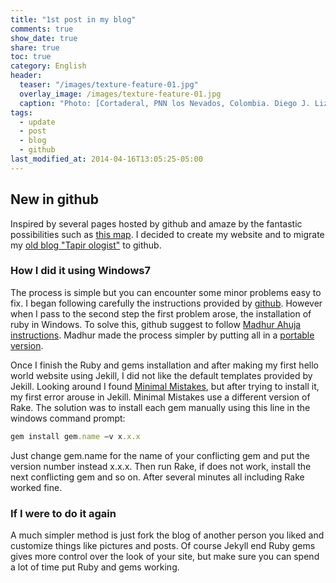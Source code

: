 ```yaml
---
title: "1st post in my blog"
comments: true
show_date: true
share: true
toc: true
category: English
header:
  teaser: "/images/texture-feature-01.jpg"
  overlay_image: /images/texture-feature-01.jpg
  caption: "Photo: [Cortaderal, PNN los Nevados, Colombia. Diego J. Lizcano](http://500px.com/dlizcano)"
tags:
  - update
  - post
  - blog
  - github
last_modified_at: 2014-04-16T13:05:25-05:00
---
```


## New in github
Inspired by several pages hosted by github and amaze by the fantastic possibilities such as [this map](http://finiterank.github.io/homicidios/). I decided to create my website and to migrate my [old blog "Tapir ologist"](http://tapirologist.wordpress.com/) to github.

### How I did it using Windows7
The process is simple but you can encounter some minor problems easy to fix. I began following carefully the instructions provided by [github](https://pages.github.com/). However when I pass to the second step the first problem arose, the installation of ruby in Windows. To solve this, github suggest to follow [Madhur Ahuja instructions](http://www.madhur.co.in/blog/2011/09/01/runningjekyllwindows.html). Madhur made the process simpler by putting all in a [portable version](http://www.madhur.co.in/blog/2013/07/20/buildportablejekyll.html). 

Once I finish the Ruby and gems installation and after making my first hello world website using Jekill, I did not like the default templates provided by Jekill. Looking around I found [Minimal Mistakes](http://jekyllthemes.org/themes/minimal-mistakes/), but after trying to install it, my first error arouse in Jekill. Minimal Mistakes use a different version of Rake. The solution was to install each gem manually using this line in the windows command prompt:    

```ruby
gem install gem.name –v x.x.x
```

Just change gem.name for the name of your conflicting gem and put the version number instead x.x.x. Then run Rake, if does not work, install the next conflicting gem and so on. After several minutes all including Rake worked fine.

### If I were to do it again
A much simpler method is just fork the blog of another person you liked and customize things like pictures and posts. Of course Jekyll end Ruby gems gives more control over the look of your site, but make sure you can spend a lot of time put Ruby and gems working.
